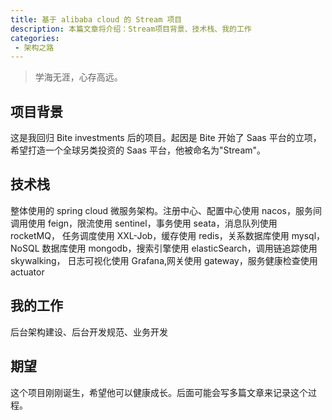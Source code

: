 ```yaml
---
title: 基于 alibaba cloud 的 Stream 项目
description: 本篇文章将介绍：Stream项目背景、技术栈、我的工作
categories:
 - 架构之路
---
```


> 学海无涯，心存高远。

## 项目背景

这是我回归 Bite investments 后的项目。起因是 Bite 开始了 Saas 平台的立项，希望打造一个全球另类投资的 Saas 平台，他被命名为"Stream"。

## 技术栈

整体使用的 spring cloud 微服务架构。注册中心、配置中心使用 nacos，服务间调用使用 feign，限流使用 sentinel，事务使用 seata，消息队列使用 rocketMQ，
任务调度使用 XXL-Job，缓存使用 redis，关系数据库使用 mysql，NoSQL 数据库使用 mongodb，搜索引擎使用 elasticSearch，调用链追踪使用 skywalking，
日志可视化使用 Grafana,网关使用 gateway，服务健康检查使用 actuator

## 我的工作

后台架构建设、后台开发规范、业务开发

## 期望

这个项目刚刚诞生，希望他可以健康成长。后面可能会写多篇文章来记录这个过程。